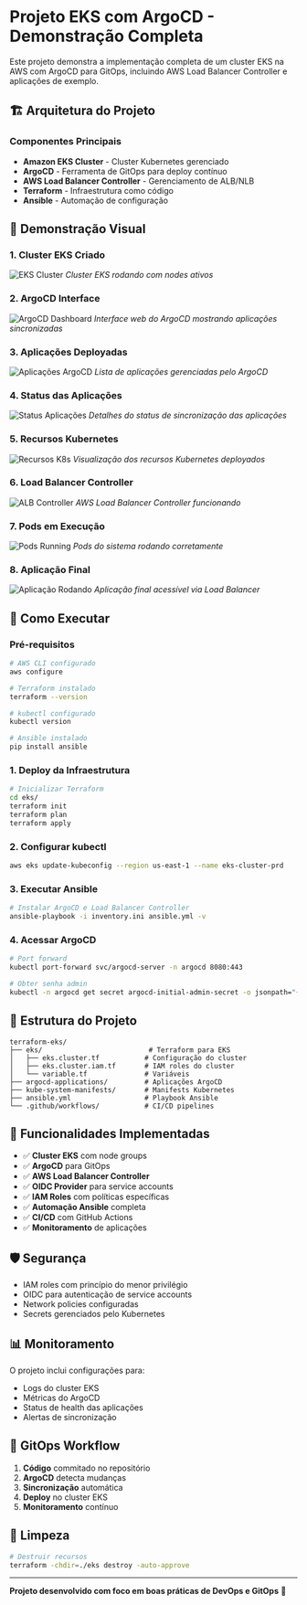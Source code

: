 # Projeto EKS com ArgoCD - Demonstração Completa

Este projeto demonstra a implementação completa de um cluster EKS na AWS com ArgoCD para GitOps, incluindo AWS Load Balancer Controller e aplicações de exemplo.

## 🏗️ Arquitetura do Projeto

### Componentes Principais
- **Amazon EKS Cluster** - Cluster Kubernetes gerenciado
- **ArgoCD** - Ferramenta de GitOps para deploy contínuo
- **AWS Load Balancer Controller** - Gerenciamento de ALB/NLB
- **Terraform** - Infraestrutura como código
- **Ansible** - Automação de configuração

## 📸 Demonstração Visual

### 1. Cluster EKS Criado
![EKS Cluster](./Imagem%20do%20WhatsApp%20de%202025-07-30%20à(s)%2023.52.25_2f70b8ae.jpg)
*Cluster EKS rodando com nodes ativos*

### 2. ArgoCD Interface
![ArgoCD Dashboard](./Imagem%20do%20WhatsApp%20de%202025-07-30%20à(s)%2023.52.52_df96245a.jpg)
*Interface web do ArgoCD mostrando aplicações sincronizadas*

### 3. Aplicações Deployadas
![Aplicações ArgoCD](./Imagem%20do%20WhatsApp%20de%202025-07-30%20à(s)%2023.53.08_b3a26f80.jpg)
*Lista de aplicações gerenciadas pelo ArgoCD*

### 4. Status das Aplicações
![Status Aplicações](./Imagem%20do%20WhatsApp%20de%202025-07-30%20à(s)%2023.53.25_a6d859b2.jpg)
*Detalhes do status de sincronização das aplicações*

### 5. Recursos Kubernetes
![Recursos K8s](./Imagem%20do%20WhatsApp%20de%202025-07-30%20à(s)%2023.53.39_d442fdfc.jpg)
*Visualização dos recursos Kubernetes deployados*

### 6. Load Balancer Controller
![ALB Controller](./Imagem%20do%20WhatsApp%20de%202025-07-30%20à(s)%2023.54.28_2b6530ab.jpg)
*AWS Load Balancer Controller funcionando*

### 7. Pods em Execução
![Pods Running](./Imagem%20do%20WhatsApp%20de%202025-07-30%20à(s)%2023.54.55_3f0b7ea3.jpg)
*Pods do sistema rodando corretamente*

### 8. Aplicação Final
![Aplicação Rodando](./Imagem%20do%20WhatsApp%20de%202025-07-30%20à(s)%2023.55.29_b01ab920.jpg)
*Aplicação final acessível via Load Balancer*

## 🚀 Como Executar

### Pré-requisitos
```bash
# AWS CLI configurado
aws configure

# Terraform instalado
terraform --version

# kubectl configurado
kubectl version

# Ansible instalado
pip install ansible
```

### 1. Deploy da Infraestrutura
```bash
# Inicializar Terraform
cd eks/
terraform init
terraform plan
terraform apply
```

### 2. Configurar kubectl
```bash
aws eks update-kubeconfig --region us-east-1 --name eks-cluster-prd
```

### 3. Executar Ansible
```bash
# Instalar ArgoCD e Load Balancer Controller
ansible-playbook -i inventory.ini ansible.yml -v
```

### 4. Acessar ArgoCD
```bash
# Port forward
kubectl port-forward svc/argocd-server -n argocd 8080:443

# Obter senha admin
kubectl -n argocd get secret argocd-initial-admin-secret -o jsonpath="{.data.password}" | base64 -d
```

## 📁 Estrutura do Projeto

```
terraform-eks/
├── eks/                          # Terraform para EKS
│   ├── eks.cluster.tf           # Configuração do cluster
│   ├── eks.cluster.iam.tf       # IAM roles do cluster
│   └── variable.tf              # Variáveis
├── argocd-applications/         # Aplicações ArgoCD
├── kube-system-manifests/       # Manifests Kubernetes
├── ansible.yml                  # Playbook Ansible
└── .github/workflows/           # CI/CD pipelines
```

## 🔧 Funcionalidades Implementadas

- ✅ **Cluster EKS** com node groups
- ✅ **ArgoCD** para GitOps
- ✅ **AWS Load Balancer Controller**
- ✅ **OIDC Provider** para service accounts
- ✅ **IAM Roles** com políticas específicas
- ✅ **Automação Ansible** completa
- ✅ **CI/CD** com GitHub Actions
- ✅ **Monitoramento** de aplicações

## 🛡️ Segurança

- IAM roles com princípio do menor privilégio
- OIDC para autenticação de service accounts
- Network policies configuradas
- Secrets gerenciados pelo Kubernetes

## 📊 Monitoramento

O projeto inclui configurações para:
- Logs do cluster EKS
- Métricas do ArgoCD
- Status de health das aplicações
- Alertas de sincronização

## 🔄 GitOps Workflow

1. **Código** commitado no repositório
2. **ArgoCD** detecta mudanças
3. **Sincronização** automática
4. **Deploy** no cluster EKS
5. **Monitoramento** contínuo

## 🧹 Limpeza

```bash
# Destruir recursos
terraform -chdir=./eks destroy -auto-approve
```

---

**Projeto desenvolvido com foco em boas práticas de DevOps e GitOps** 🚀